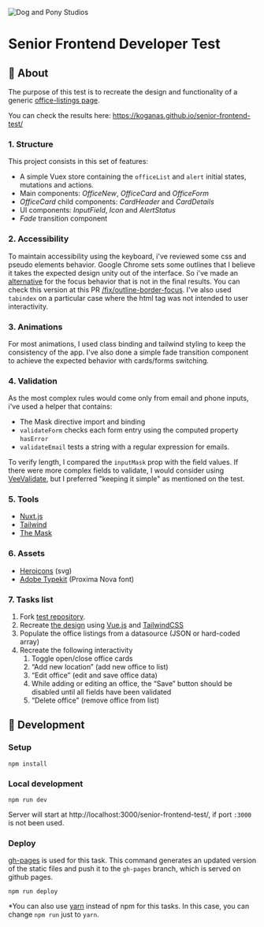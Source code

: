 ![Dog and Pony Studios](https://www.dogandponystudios.com/app/themes/dps/assets/public/images/logo-fbe89868bd.svg)

# Senior Frontend Developer Test

## :scroll: About
The purpose of this test is to recreate the design and functionality of a generic [office-listings page](https://www.figma.com/proto/VU2BJHrMmoSEdQmMa1EbYP/Front-end-Test?node-id=2253%3A2129&viewport=-4357%2C528%2C0.5&scaling=min-zoom).

You can check the results here: https://koganas.github.io/senior-frontend-test/

### 1. Structure
This project consists in this set of features:
- A simple Vuex store containing the `officeList` and `alert` initial states, mutations and actions. 
- Main components: *OfficeNew*, *OfficeCard* and *OfficeForm*
- *OfficeCard* child components: *CardHeader* and *CardDetails*
- UI components: *InputField*, *Icon* and *AlertStatus*
- *Fade* transition component

### 2. Accessibility
To maintain accessibility using the keyboard, i've reviewed some css and pseudo elements behavior. Google Chrome sets some outlines that I believe it takes the expected design unity out of the interface. So i've made an [alternative](https://github.com/koganas/senior-frontend-test/commit/7925ecd636469dbc1a544a65ec7996474170414f) for the focus behavior that is not in the final results. You can check this version at this PR [/fix/outline-border-focus](https://github.com/koganas/senior-frontend-test/pull/1).
I've also used `tabindex` on a particular case where the html tag was not intended to user interactivity.

### 3. Animations
For most animations, I used class binding and tailwind styling to keep the consistency of the app. I've also done a simple fade transition component to achieve the expected behavior with cards/forms switching.

### 4. Validation
As the most complex rules would come only from email and phone inputs, i've used a helper that contains:
- The Mask directive import and binding
- `validateForm` checks each form entry using the computed property `hasError`
- `validateEmail` tests a string with a regular expression for emails.

To verify length, I compared the `inputMask` prop with the field values. If there were more complex fields to validate, I would consider using [VeeValidate](https://vee-validate.logaretm.com/v3), but I preferred "keeping it simple" as mentioned on the test.

### 5. Tools
- [Nuxt.js](https://github.com/nuxt/nuxt.js)
- [Tailwind](https://github.com/tailwindlabs/tailwindcss)
- [The Mask](https://github.com/vuejs-tips/vue-the-mask)

### 6. Assets
- [Heroicons](https://heroicons.com/) (svg)
- [Adobe Typekit](https://fonts.adobe.com/typekit) (Proxima Nova font)

### 7. Tasks list
1. Fork [test repository](https://github.com/dogandpony/senior-frontend-test).
1. Recreate [the design](https://www.figma.com/file/VU2BJHrMmoSEdQmMa1EbYP/Front-end-Test?node-id=2253%3A2129) using [Vue.js](https://vuejs.org/) and [TailwindCSS](https://tailwindcss.com/)
1. Populate the office listings from a datasource (JSON or hard-coded array)
1. Recreate the following interactivity
    1. Toggle open/close office cards
    1. “Add new location” (add new office to list)
    1. “Edit office” (edit and save office data)
    1. While adding or editing an office, the “Save” button should be disabled until all fields have been validated
    1. “Delete office” (remove office from list)

## :book: Development

### Setup
```
npm install
```

### Local development
```
npm run dev
```
Server will start at http://localhost:3000/senior-frontend-test/, if port `:3000` is not been used.

### Deploy
[gh-pages](https://github.com/tschaub/gh-pages) is used for this task. This command generates an updated version of the static files and push it to the `gh-pages` branch, which is served on github pages.
```
npm run deploy
```

*You can also use [yarn](https://yarnpkg.com/getting-started/install) instead of npm for this tasks. In this case, you can change `npm run` just to `yarn`.
